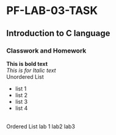 # PF-LAB-03-TASK
## Introduction to C language
### Classwork and Homework
**This is bold text**
<br/>
_This is for Italic text_
<br/>
Unordered List
<br/>
- list 1
- list 2
- list 3
- list 4
<br/>
Ordered List
lab 1
lab2
lab3
